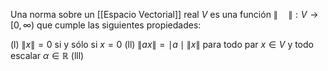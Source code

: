 Una norma sobre un [[Espacio Vectorial]] real $V$ es una función $\left \| \quad \right \| :  V \rightarrow [0, \infty)$  que cumple las siguientes propiedades: 

(l) $\left \| x \right \|=0$ si y sólo si $x=0$ 
(ll) $\left \| ax \right \|= \mid a\mid \left \| x \right \|$ para todo par $x \in V$ y todo escalar $\alpha \in \mathbb{R}$ 
(lll) 